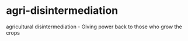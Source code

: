 # agri-disintermediation
agricultural disintermediation - Giving power back to those who grow the crops 
